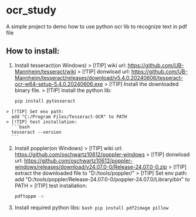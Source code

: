 # ocr_study
A simple project to demo how to use python ocr lib to recognize text in pdf file

## How to install:
  1. Install tesseract(on Windows)
    > [!TIP] wiki url: https://github.com/UB-Mannheim/tesseract/wiki
    > [!TIP] donwload url: https://github.com/UB-Mannheim/tesseract/releases/download/v5.4.0.20240606/tesseract-ocr-w64-setup-5.4.0.20240606.exe
    > [!TIP] Install the downloaded binary file.
    > [!TIP] Install the python lib:
      ```bash
      pip install pytesseract
      ```
    > [!TIP] Set env path:
      add "C:/Program Files/Tesseract-OCR" to PATH
    > [!TIP] test installation:
      ```bash
      tesseract --version
      ```
  2. Install poppler(on Windows)
    > [!TIP] wiki url: https://github.com/oschwartz10612/poppler-windows
    > [!TIP] donwload url: https://github.com/oschwartz10612/poppler-windows/releases/download/v24.07.0-0/Release-24.07.0-0.zip
    > [!TIP] extract the downloaded file to "D:/tools/poppler/"
    > [!TIP] Set env path:
      add "D:/tools/poppler/Release-24.07.0-0/poppler-24.07.0/Library/bin" to PATH
    > [!TIP] test installation:
      ```bash
      pdftoppm -v
      ```
  3. Install required python libs:
    ```bash
    pip install pdf2image pillow
    ```
